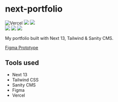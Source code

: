 # next-portfolio
![Vercel](https://vercelbadge.vercel.app/api/andriilytvyn666/next-portfolio?style=flat-square)
[![](https://img.shields.io/badge/-ESLint-4B32C3?logo=ESLint&logoColor=white&style=flat-square)](#)
[![](https://img.shields.io/badge/-Prettier-F7B93E?logo=Prettier&logoColor=black&style=flat-square)](#)
<br>
[![](https://img.shields.io/badge/-Nuxt_3-black?logo=Next.js&style=flat-square)](#)
[![](https://img.shields.io/badge/-Tailwind-black?logo=TailwindCSS&style=flat-square)](#)
[![](https://img.shields.io/badge/-Figma-black?logo=Figma&logoColor=white&style=flat-square)](#)


My portfolio built with Next 13, Tailwind & Sanity CMS.

[Figma Prototype](https://www.figma.com/proto/kcNXkunb9lXMpuIhgDDXmh/next-portfolio?type=design&node-id=1-2&scaling=contain&page-id=0%3A1&starting-point-node-id=1%3A2)

## Tools used
- Next 13
- Tailwind CSS
- Sanity CMS
- Figma
- Vercel
